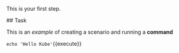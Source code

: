 This is your first step.

## Task

This is an _example_ of creating a scenario and running a **command**

`echo 'Hello Kube'`{{execute}}
